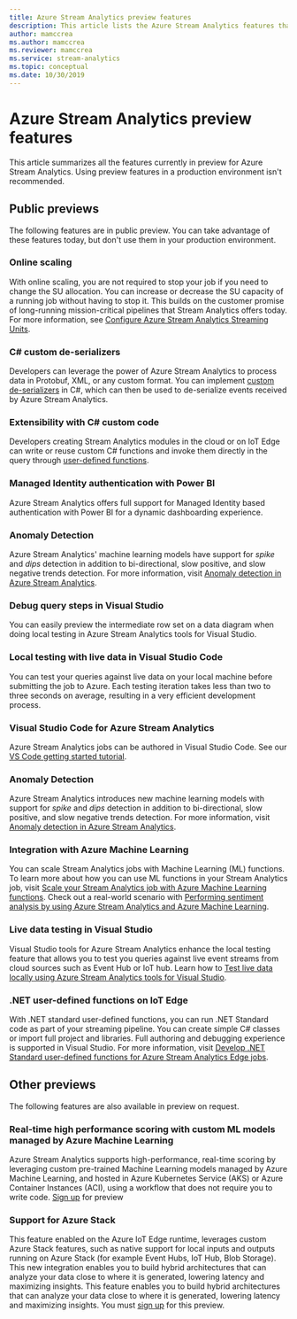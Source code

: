 ```yaml
---
title: Azure Stream Analytics preview features
description: This article lists the Azure Stream Analytics features that are currently in preview.
author: mamccrea
ms.author: mamccrea
ms.reviewer: mamccrea
ms.service: stream-analytics
ms.topic: conceptual
ms.date: 10/30/2019
---
```


# Azure Stream Analytics preview features

This article summarizes all the features currently in preview for Azure Stream Analytics. Using preview features in a production environment isn't recommended.

## Public previews

The following features are in public preview. You can take advantage of these features today, but don't use them in your production environment.

### Online scaling

With online scaling, you are not required to stop your job if you need to change the SU allocation. You can increase or decrease the SU capacity of a running job without having to stop it. This builds on the customer promise of long-running mission-critical pipelines that Stream Analytics offers today. For more information, see [Configure Azure Stream Analytics Streaming Units](stream-analytics-streaming-unit-consumption.md#configure-stream-analytics-streaming-units-sus).

### C# custom de-serializers
Developers can leverage the power of Azure Stream Analytics to process data in Protobuf, XML, or any custom format. You can implement [custom de-serializers](custom-deserializer-examples.md) in C#, which can then be used to de-serialize events received by Azure Stream Analytics.

### Extensibility with C# custom code

Developers creating Stream Analytics modules in the cloud or on IoT Edge can write or reuse custom C# functions and invoke them directly in the query through [user-defined functions](stream-analytics-edge-csharp-udf-methods.md).

### Managed Identity authentication with Power BI

Azure Stream Analytics offers full support for Managed Identity based authentication with Power BI for a dynamic dashboarding experience.

### Anomaly Detection

Azure Stream Analytics' machine learning models have support for *spike* and *dips* detection in addition to bi-directional, slow positive, and slow negative trends detection. For more information, visit [Anomaly detection in Azure Stream Analytics](stream-analytics-machine-learning-anomaly-detection.md).

### Debug query steps in Visual Studio

You can easily preview the intermediate row set on a data diagram when doing local testing in Azure Stream Analytics tools for Visual Studio. 

### Local testing with live data in Visual Studio Code

You can test your queries against live data on your local machine before submitting the job to Azure. Each testing iteration takes less than two to three seconds on average, resulting in a very efficient development process.

### Visual Studio Code for Azure Stream Analytics

Azure Stream Analytics jobs can be authored in Visual Studio Code. See our [VS Code getting started tutorial](https://docs.microsoft.com/azure/stream-analytics/quick-create-vs-code).


### Anomaly Detection

Azure Stream Analytics introduces new machine learning models with support for *spike* and *dips* detection in addition to bi-directional, slow positive, and slow negative trends detection. For more information, visit [Anomaly detection in Azure Stream Analytics](stream-analytics-machine-learning-anomaly-detection.md).


### Integration with Azure Machine Learning

You can scale Stream Analytics jobs with Machine Learning (ML) functions. To learn more about how you can use ML functions in your Stream Analytics job, visit [Scale your Stream Analytics job with Azure Machine Learning functions](stream-analytics-scale-with-machine-learning-functions.md). Check out a real-world scenario with [Performing sentiment analysis by using Azure Stream Analytics and Azure Machine Learning](stream-analytics-machine-learning-integration-tutorial.md).


### Live data testing in Visual Studio

Visual Studio tools for Azure Stream Analytics enhance the local testing feature that allows you to test you queries against live event streams from cloud sources such as Event Hub or IoT hub. Learn how to [Test live data locally using Azure Stream Analytics tools for Visual Studio](stream-analytics-live-data-local-testing.md).


### .NET user-defined functions on IoT Edge

With .NET standard user-defined functions, you can run .NET Standard code as part of your streaming pipeline. You can create simple C# classes or import full project and libraries. Full authoring and debugging experience is supported in Visual Studio. For more information, visit [Develop .NET Standard user-defined functions for Azure Stream Analytics Edge jobs](stream-analytics-edge-csharp-udf-methods.md).

## Other previews

The following features are also available in preview on request.

### Real-time high performance scoring with custom ML models managed by Azure Machine Learning

Azure Stream Analytics supports high-performance, real-time scoring by leveraging custom pre-trained Machine Learning models managed by Azure Machine Learning, and hosted in Azure Kubernetes Service (AKS) or Azure Container Instances (ACI), using a workflow that does not require you to write code. [Sign up](https://aka.ms/asapreview1) for preview

### Support for Azure Stack
This feature enabled on the Azure IoT Edge runtime, leverages custom Azure Stack features, such as native support for local inputs and outputs running on Azure Stack (for example Event Hubs, IoT Hub, Blob Storage). This new integration enables you to build hybrid architectures that can analyze your data close to where it is generated, lowering latency and maximizing insights.
This feature enables you to build hybrid architectures that can analyze your data close to where it is generated, lowering latency and maximizing insights. You must [sign up](https://aka.ms/asapreview1) for this preview.
